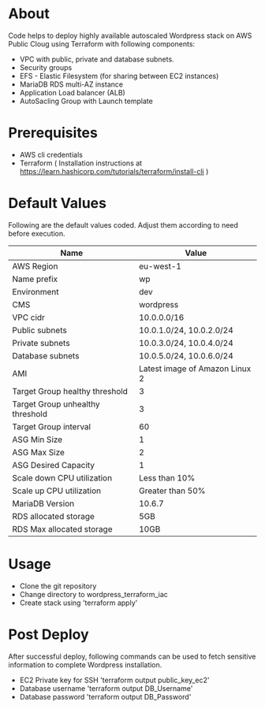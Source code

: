 # About
Code helps to deploy highly available autoscaled Wordpress stack on AWS Public Cloug using Terraform with following components:

* VPC with public, private and database subnets.
* Security groups
* EFS - Elastic Filesystem (for sharing between EC2 instances)
* MariaDB RDS multi-AZ instance
* Application Load balancer (ALB)
* AutoSacling Group with Launch template

# Prerequisites
* AWS cli credentials
* Terraform ( Installation instructions at https://learn.hashicorp.com/tutorials/terraform/install-cli )

# Default Values
Following are the default values coded. Adjust them according to need before execution.

Name  | Value
------------- | -------------
AWS Region  | eu-west-1
Name prefix  | wp
Environment | dev
CMS | wordpress
VPC cidr | 10.0.0.0/16
Public subnets | 10.0.1.0/24, 10.0.2.0/24
Private subnets | 10.0.3.0/24, 10.0.4.0/24
Database subnets | 10.0.5.0/24, 10.0.6.0/24
AMI | Latest image of Amazon Linux 2
Target Group healthy threshold | 3
Target Group unhealthy threshold | 3
Target Group interval | 60
ASG Min Size | 1
ASG Max Size | 2
ASG Desired Capacity | 1
Scale down CPU utilization | Less than 10%
Scale up CPU utilization | Greater than 50%
MariaDB Version | 10.6.7
RDS allocated storage | 5GB
RDS Max allocated storage | 10GB

# Usage
* Clone the git repository
* Change directory to wordpress_terraform_iac
* Create stack using 'terraform apply'

# Post Deploy
After successful deploy, following commands can be used to fetch sensitive information to complete Wordpress installation.
* EC2 Private key for SSH 'terraform output public_key_ec2'
* Database username 'terraform output DB_Username'
* Database password 'terraform output DB_Password'
